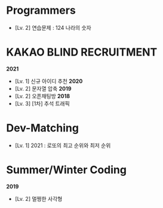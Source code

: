 # Programmers
* [Lv. 2] 연습문제 : 124 나라의 숫자



# KAKAO BLIND RECRUITMENT
__2021__
* [Lv. 1] 신규 아이디 추천 
__2020__
* [Lv. 2] 문자열 압축
__2019__
* [Lv. 2] 오픈채팅방
__2018__
* [Lv. 3] [1차] 추석 트래픽



# Dev-Matching
* [Lv. 1] 2021 : 로또의 최고 순위와 최저 순위


# Summer/Winter Coding
__2019__
* [Lv. 2] 멀쩡한 사각형
